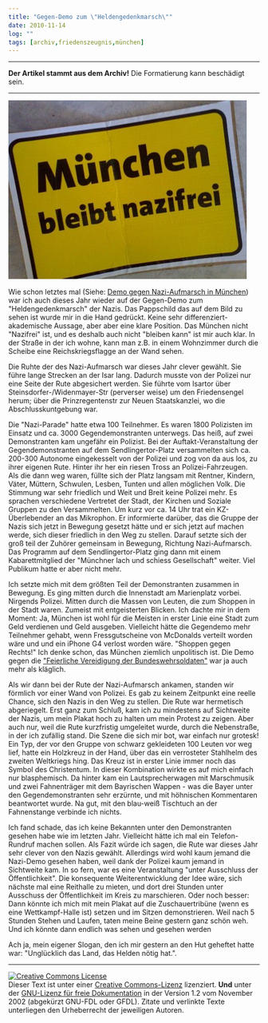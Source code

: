 ```yaml
---
title: "Gegen-Demo zum \"Heldengedenkmarsch\""
date: 2010-11-14
log: ""
tags: [archiv,friedenszeugnis,münchen]
---
```

<hr><b>Der Artikel stammt aus dem Archiv!</b> Die Formatierung kann beschädigt sein.<hr>

![demo_2010_11_13.JPG](demo_2010_11_13.JPG)

Wie schon letztes mal (Siehe: <a href="http://www.the-independent-friend.de/?q=node/556">Demo gegen Nazi-Aufmarsch in M&uuml;nchen</a>) war ich auch dieses Jahr wieder auf der Gegen-Demo zum &quot;Heldengedenkmarsch&quot; der Nazis. Das Pappschild das auf dem Bild zu sehen ist wurde mir in die Hand gedr&uuml;ckt. Keine sehr differenziert-akademische Aussage, aber aber eine klare Position. Das M&uuml;nchen nicht &quot;Nazifrei&quot; ist, und es deshalb auch nicht &quot;bleiben kann&quot; ist mir auch klar. In der Stra&szlig;e in der ich wohne, kann man z.B. in einem Wohnzimmer durch die Scheibe eine Reichskriegsflagge an der Wand sehen.</p>
<!--break-->
<p>Die Ruhte der des Nazi-Aufmarsch war dieses Jahr clever gew&auml;hlt. Sie f&uuml;hre lange Strecken an der Isar lang. Dadurch musste von der Polizei nur eine Seite der Rute abgesichert werden. Sie f&uuml;hrte vom Isartor &uuml;ber Steinsdorfer-/Widenmayer-Str (perverser weise) um den Friedensengel herum; &uuml;ber die Prinzregentenstr zur Neuen Staatskanzlei, wo die Abschlusskuntgebung war.</p>
<p>Die &quot;Nazi-Parade&quot; hatte etwa 100 Teilnehmer. Es waren 1800 Polizisten im Einsatz und ca. 3000 Gegendemonstranten unterwegs. Das hei&szlig;, auf zwei Demonstranten kam ungef&auml;hr ein Polizist. Bei der Auftakt-Veranstaltung der Gegendemonstranten auf dem Sendlingertor-Platz versammelten sich ca. 200-300 Autonome eingekesselt von der Polizei und zog von da aus los, zu ihrer eigenen Rute. Hinter ihr her ein riesen Tross an Polizei-Fahrzeugen. Als die dann weg waren, f&uuml;llte sich der Platz langsam mit Rentner, Kindern, V&auml;ter, M&uuml;ttern, Schwulen, Lesben, Tunten und allen m&ouml;glichen Volk. Die Stimmung war sehr friedlich und Weit und Breit keine Polizei mehr. Es sprachen verschiedene Vertretet der Stadt, der Kirchen und Soziale Gruppen zu den Versammelten. Um kurz vor ca. 14 Uhr trat ein KZ-&Uuml;berlebender an das Mikrophon. Er informierte dar&uuml;ber, das die Gruppe der Nazis sich jetzt in Bewegung gesetzt h&auml;tte und er sich jetzt auf machen werde, sich dieser friedlich in den Weg zu stellen. Darauf setzte sich der gro&szlig; teil der Zuh&ouml;rer gemeinsam in Bewegung, Richtung Nazi-Aufmarsch. Das Programm auf dem Sendlingertor-Platz ging dann mit einem Kabarettmitglied der &quot;M&uuml;nchner lach und schiess Gesellschaft&quot; weiter. Viel Publikum hatte er aber nicht mehr.</p>
<p>Ich setzte mich mit dem gr&ouml;&szlig;ten Teil der Demonstranten zusammen in Bewegung. Es ging mitten durch die Innenstadt am Marienplatz vorbei. Nirgends Polizei. Mitten durch die Massen von Leuten, die zum Shoppen in der Stadt waren. Zumeist mit entgeisterten Blicken. Ich dachte mir in dem Moment: Ja, M&uuml;nchen ist wohl f&uuml;r die Meisten in erster Linie eine Stadt zum Geld verdienen und Geld ausgeben. Vielleicht h&auml;tte die Gegendemo mehr Teilnehmer gehabt, wenn Fressgutscheine von McDonalds verteilt worden w&auml;re und und ein iPhone G4 verlost worden w&auml;re. &quot;Shoppen gegen Rechts!&quot; Ich denke schon, das M&uuml;nchen ziemlich unpolitisch ist. Die Demo gegen die <a href="http://www.the-independent-friend.de/?q=node/241">&quot;Feierliche Vereidigung der Bundeswehrsoldaten&quot;</a> war ja auch mehr als kl&auml;glich.</p>
<p>Als wir dann bei der Rute der Nazi-Aufmarsch ankamen, standen wir f&ouml;rmlich vor einer Wand von Polizei. Es gab zu keinem Zeitpunkt eine reelle Chance, sich den Nazis in den Weg zu stellen. Die Rute war hermetisch abgeriegelt. Erst ganz zum Schlu&szlig;, kam ich zu mindestens auf Sichtweite der Nazis, um mein Plakat hoch zu halten um mein Protest zu zeigen. Aber auch nur, weil die Rute kurzfristig umgeleitet wurde, durch die Nebenstra&szlig;e, in der ich zuf&auml;llig stand. Die Szene die sich mir bot, war einfach nur grotesk! Ein Typ, der vor den Gruppe von schwarz gekleideten 100 Leuten vor weg lief, hatte ein Holzkreuz in der Hand, &uuml;ber das ein verrosteter Stahlhelm des zweiten Weltkriegs hing. Das Kreuz ist in erster Linie immer noch das Symbol des Christentum. In dieser Kombination wirkte es auf mich einfach nur blasphemisch. Da hinter kam ein Lautsprecherwagen mit Marschmusik und zwei Fahnentr&auml;ger mit dem Bayrischen Wappen - was die Bayer unter den Gegendemonstranten sehr erz&uuml;rnte, und mit h&ouml;hnischen Kommentaren beantwortet wurde. Na gut, mit den blau-wei&szlig; Tischtuch an der Fahnenstange verbinde ich nichts.</p>
<p>Ich fand schade, das ich keine Bekannten unter den Demonstranten gesehen habe wie im letzten Jahr. Vielleicht h&auml;tte ich mal ein Telefon-Rundruf machen sollen. Als Fazit w&uuml;rde ich sagen, die Rute war dieses Jahr sehr clever von den Nazis gew&auml;hlt. Allerdings wird wohl kaum jemand die Nazi-Demo gesehen haben, weil dank der Polizei kaum jemand in Sichtweite kam. In so fern, war es eine Veranstaltung &quot;unter Ausschluss der &Ouml;ffentlichkeit&quot;. Die konsequente Weiterentwicklung der Idee w&auml;re, sich n&auml;chste mal eine Reithalle zu mieten, und dort drei Stunden unter Ausschuss der &Ouml;ffentlichkeit im Kreis zu marschieren. Oder noch besser: Dann k&ouml;nnte ich mich mit mein Plakat auf die Zuschauertrib&uuml;ne (wenn es eine Wettkampf-Halle ist) setzen und im Sitzen demonstrieren. Weil nach 5 Stunden Stehen und Laufen, taten meine Beine gestern ganz sch&ouml;n weh. Und ich k&ouml;nnte dann endlich was sehen und gesehen werden</p>
<p>Ach ja, mein eigener Slogan, den ich mir gestern an den Hut geheftet hatte war: &quot;Ungl&uuml;cklich das Land, das Helden n&ouml;tig hat.&quot;.</p>
<hr />
<p><a href="http://creativecommons.org/licenses/by-sa/3.0/de/" rel="license"><img src="http://i.creativecommons.org/l/by-sa/3.0/de/88x31.png" style="border-width: 0pt;" alt="Creative Commons License" /></a> <br />
Dieser <span rel="dc:type" href="http://purl.org/dc/dcmitype/Text" xmlns:dc="http://purl.org/dc/elements/1.1/">Text</span> ist unter einer <a href="http://creativecommons.org/licenses/by-sa/3.0/de/" rel="license">Creative Commons-Lizenz</a> lizenziert. <b>Und</b> unter der <a href="http://de.wikipedia.org/wiki/GFDL">GNU-Lizenz f&uuml;r freie Dokumentation</a> in der Version 1.2 vom November 2002 (abgek&uuml;rzt GNU-FDL oder GFDL). Zitate und verlinkte Texte unterliegen den Urheberrecht der jeweiligen Autoren.</p>

